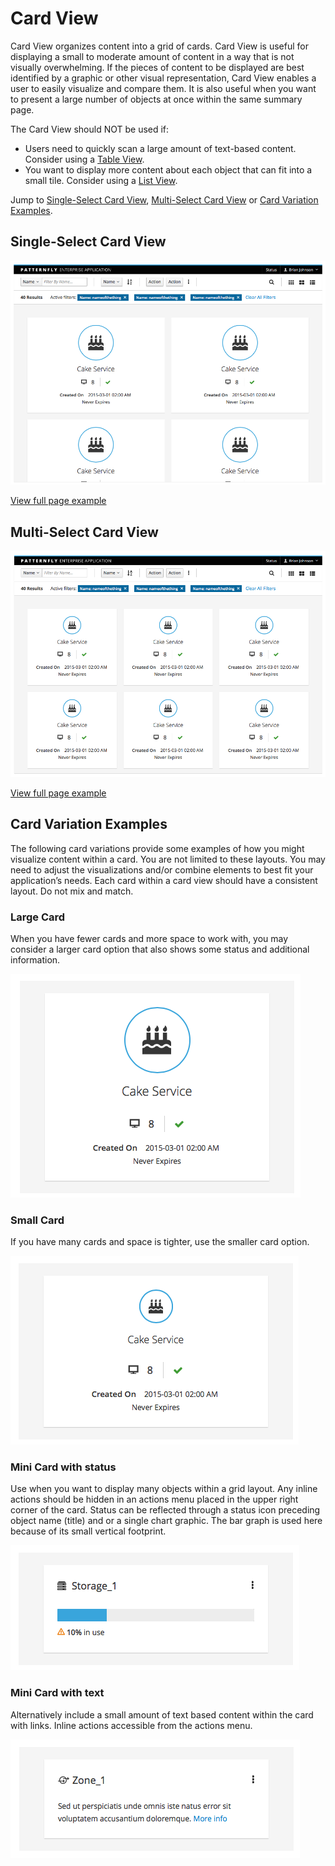 # Card View

Card View organizes content into a grid of cards. Card View is useful for displaying a small to moderate amount of content in a way that is not visually overwhelming. If the pieces of content to be displayed are best identified by a graphic or other visual representation, Card View enables a user to easily visualize and compare them. It is also useful when you want to present a large number of objects at once within the same summary page.

The Card View should NOT be used if:

- Users need to quickly scan a large amount of text-based content. Consider using a [Table View](https://www.patternfly.org/pattern-library/content-views/table-view/#_).
- You want to display more content about each object that can fit into a small tile. Consider using a [List View](https://www.patternfly.org/pattern-library/content-views/list-view/#/api).

Jump to [Single-Select Card View](https://www.patternfly.org/pattern-library/content-views/card-view/#/single-select), [Multi-Select Card View](https://www.patternfly.org/pattern-library/content-views/card-view/#/multi-select) or [Card Variation Examples](https://www.patternfly.org/pattern-library/content-views/card-view/#/card-variations).

## Single-Select Card View

![Single-select card view in context](img/card-view-html.png)

[View full page example](https://www.patternfly.org/pattern-library/content-views/card-view/card-view-single-select.html#_)

## Multi-Select Card View

![Multi-select card view in context](img/card-view-html2.png)

[View full page example](https://www.patternfly.org/pattern-library/content-views/card-view/card-view-multi-select.html#_)

## Card Variation Examples

The following card variations provide some examples of how you might visualize content within a card. You are not limited to these layouts. You may need to adjust the visualizations and/or combine elements to best fit your application’s needs. Each card within a card view should have a consistent layout. Do not mix and match.

### Large Card

When you have fewer cards and more space to work with, you may consider a larger card option that also shows some status and additional information.

![Large card example](img/card-view-html3.png)

### Small Card

If you have many cards and space is tighter, use the smaller card option.

![Small card example](img/card-view-html4.png)

### Mini Card with status

Use when you want to display many objects within a grid layout. Any inline actions should be hidden in an actions menu placed in the upper right corner of the card. Status can be reflected through a status icon preceding object name (title) and or a single chart graphic. The bar graph is used here because of its small vertical footprint.

![Mini card with status example](img/card-view-html5.png)

### Mini Card with text

Alternatively include a small amount of text based content within the card with links. Inline actions accessible from the actions menu.

![Mini card with text example](img/card-view-html6.png)
